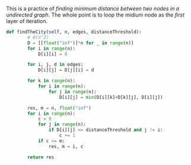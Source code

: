 This is a practice of *finding minimum distance between two nodes in a undirected graph*. The whole point is to loop the midium node as the *first* layer of iteration.
```python
def findTheCity(self, n, edges, distanceThreshold):
        # O(n^3)
        D = [[float("inf")]*n for _ in range(n)]
        for i in range(n):
            D[i][i] = 0

        for i, j, d in edges:
            D[i][j] = D[j][i] = d

        for k in range(n):
            for i in range(n):
                for j in range(n):
                    D[i][j] = min(D[i][k]+D[k][j], D[i][j])

        res, m = n, float("inf")
        for i in range(n):
            c = 0
            for j in range(n):
                if D[i][j] <= distanceThreshold and j != i:
                    c += 1
            if c <= m:
                res, m = i, c

        return res
```
